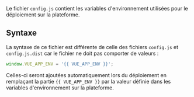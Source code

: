 Le fichier `config.js` contient les variables d'environnement utilisées pour le déploiement sur la plateforme.

## Syntaxe

La syntaxe de ce fichier est différente de celle des fichiers `config.js` et `config.js.dist` car le fichier ne doit pas comporter de valeurs :

```js
window.VUE_APP_ENV = '{{ VUE_APP_ENV }}';
```

Celles-ci seront ajoutées automatiquement lors du déploiement en remplaçant la partie `{{ VUE_APP_ENV }}` par la valeur définie dans les variables d'environnement sur la plateforme.
